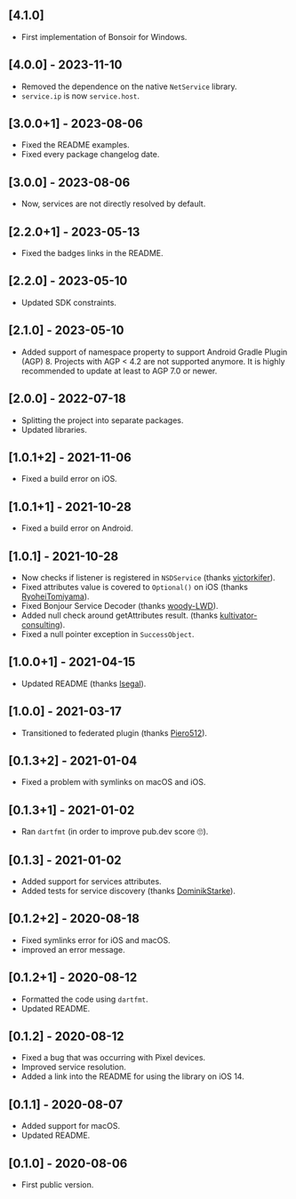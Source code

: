 ## [4.1.0]

* First implementation of Bonsoir for Windows.

## [4.0.0] - 2023-11-10

* Removed the dependence on the native `NetService` library.
* `service.ip` is now `service.host`.

## [3.0.0+1] - 2023-08-06

* Fixed the README examples.
* Fixed every package changelog date.

## [3.0.0] - 2023-08-06

* Now, services are not directly resolved by default.

## [2.2.0+1] - 2023-05-13

* Fixed the badges links in the README.

## [2.2.0] - 2023-05-10

* Updated SDK constraints.

## [2.1.0] - 2023-05-10

* Added support of namespace property to support Android Gradle Plugin (AGP) 8. Projects with AGP < 4.2 are not supported anymore. It is highly recommended to update at least to AGP 7.0 or newer.

## [2.0.0] - 2022-07-18

* Splitting the project into separate packages.
* Updated libraries.

## [1.0.1+2] - 2021-11-06

* Fixed a build error on iOS.

## [1.0.1+1] - 2021-10-28

* Fixed a build error on Android.

## [1.0.1] - 2021-10-28

* Now checks if listener is registered in `NSDService` (thanks [victorkifer](https://github.com/victorkifer)).
* Fixed attributes value is covered to `Optional()` on iOS (thanks [RyoheiTomiyama](https://github.com/RyoheiTomiyama)).
* Fixed Bonjour Service Decoder (thanks [woody-LWD](https://github.com/woody-LWD)).
* Added null check around getAttributes result. (thanks [kultivator-consulting](https://github.com/kultivator-consulting)).
* Fixed a null pointer exception in `SuccessObject`.

## [1.0.0+1] - 2021-04-15

* Updated README (thanks [lsegal](https://github.com/lsegal)).

## [1.0.0] - 2021-03-17

* Transitioned to federated plugin (thanks [Piero512](https://github.com/Piero512)).

## [0.1.3+2] - 2021-01-04

* Fixed a problem with symlinks on macOS and iOS.

## [0.1.3+1] - 2021-01-02

* Ran `dartfmt` (in order to improve pub.dev score 🙄).

## [0.1.3] - 2021-01-02

* Added support for services attributes.
* Added tests for service discovery (thanks [DominikStarke](https://github.com/DominikStarke)).

## [0.1.2+2] - 2020-08-18

* Fixed symlinks error for iOS and macOS.
* improved an error message.

## [0.1.2+1] - 2020-08-12

* Formatted the code using `dartfmt`.
* Updated README.

## [0.1.2] - 2020-08-12

* Fixed a bug that was occurring with Pixel devices.
* Improved service resolution.
* Added a link into the README for using the library on iOS 14.

## [0.1.1] - 2020-08-07

* Added support for macOS.
* Updated README.

## [0.1.0] - 2020-08-06

* First public version.
